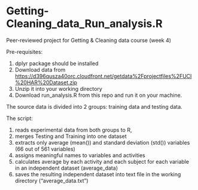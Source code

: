 # Getting-Cleaning_data_Run_analysis.R
Peer-reviewed project for Getting &amp; Cleaning data course (week 4)

Pre-requisites:
1.	dplyr package should be installed
2.	Download data from https://d396qusza40orc.cloudfront.net/getdata%2Fprojectfiles%2FUCI%20HAR%20Dataset.zip
3.	Unzip it into your working directory
4.  Download run_analysis.R from this repo and run it on your machine.

The source data is divided into 2 groups: training data and testing data.

The script:
1.	reads experimental data from both groups to R, 
2.	merges Testing and Training into one dataset
3.	extracts only average (mean()) and standard deviation (std()) variables (66 out of 561 variables)
4.	assigns meaningful names to variables and activities
5.	calculates average by each activity and each subject for each variable in an independent dataset (average_data)
6.	saves the resulting independent dataset into text file in the working directory (“average_data.txt”)
